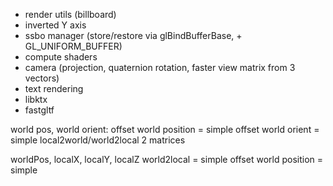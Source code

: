 * render utils (billboard)
* inverted Y axis
* ssbo manager (store/restore via glBindBufferBase, + GL_UNIFORM_BUFFER)
* compute shaders
* camera (projection, quaternion rotation, faster view matrix from 3 vectors)
* text rendering
* libktx
* fastgltf

world pos, world orient:
offset world position = simple
offset world orient = simple
local2world/world2local 2 matrices

worldPos, localX, localY, localZ
world2local = simple
offset world position = simple
